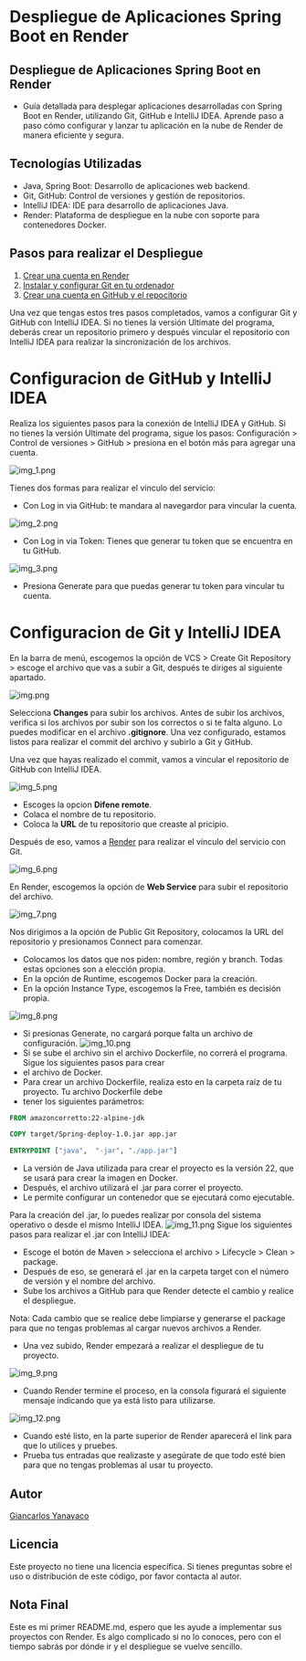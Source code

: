 # Despliegue de Aplicaciones Spring Boot en Render


## Despliegue de Aplicaciones Spring Boot en Render
* Guía detallada para desplegar aplicaciones desarrolladas con Spring Boot en Render, utilizando Git, 
GitHub e IntelliJ IDEA. Aprende paso a paso cómo configurar y lanzar tu aplicación en la nube de Render de 
manera eficiente y segura.

## Tecnologías Utilizadas
* Java, Spring Boot: Desarrollo de aplicaciones web backend.
* Git, GitHub: Control de versiones y gestión de repositorios.
* IntelliJ IDEA: IDE para desarrollo de aplicaciones Java.
* Render: Plataforma de despliegue en la nube con soporte para contenedores Docker.
## Pasos para realizar el Despliegue

1. [Crear una cuenta en Render](https://render.com/)
2. [Instalar y configurar Git en tu ordenador](https://www.git-scm.com/)
3. [Crear una cuenta en GitHub y el repocitorio](https://github.com/)

Una vez que tengas estos tres pasos completados, vamos a configurar Git y GitHub con IntelliJ IDEA. Si no tienes 
la versión Ultimate del programa, deberás crear un repositorio primero y después vincular el repositorio 
con IntelliJ IDEA para realizar la sincronización de los archivos.

# Configuracion de GitHub y IntelliJ IDEA

Realiza los siguientes pasos para la conexión de IntelliJ IDEA y GitHub. Si no tienes la versión Ultimate del programa, 
sigue los pasos: Configuración > Control de versiones > GitHub > presiona en el botón más para agregar una cuenta.


![img_1.png](img_1.png)

Tienes dos formas para realizar el vínculo del servicio:

* Con Log in via GitHub: te mandara al navegardor para vincular la cuenta.

![img_2.png](img_2.png)

* Con Log in via Token: Tienes que generar tu token que se encuentra en tu GitHub.

![img_3.png](img_3.png)

* Presiona Generate para que puedas generar tu token para vincular tu cuenta. 

# Configuracion de Git y IntelliJ IDEA
En la barra de menú, escogemos la opción de VCS > Create Git Repository > escoge el archivo que vas a subir a Git, 
después te diriges al siguiente apartado.

![img.png](img.png)

Selecciona **Changes** para subir los archivos. Antes de subir los archivos, verifica si los archivos por subir son los 
correctos o si te falta alguno. Lo puedes modificar en el archivo **.gitignore**. Una vez configurado, estamos listos para 
realizar el commit del archivo y subirlo a Git y GitHub.

Una vez que hayas realizado el commit, vamos a vincular el repositorio de GitHub con IntelliJ IDEA.

![img_5.png](img_5.png)

* Escoges la opcion **Difene remote**.
* Colaca el nombre de tu repositorio.
* Coloca la **URL** de tu repositorio que creaste al pricipio.


Después de eso, vamos a [Render](https://render.com/) para realizar el vínculo del servicio con Git.


![img_6.png](img_6.png)

En Render, escogemos la opción de **Web Service** para subir el repositorio del archivo.


![img_7.png](img_7.png)

Nos dirigimos a la opción de Public Git Repository, colocamos la URL del repositorio y presionamos Connect para comenzar.

* Colocamos los datos que nos piden: nombre, región y branch. Todas estas opciones son a elección propia.
* En la opción de Runtime, escogemos Docker para la creación.
* En la opción Instance Type, escogemos la Free, también es decisión propia.

![img_8.png](img_8.png)
* Si presionas Generate, no cargará porque falta un archivo de configuración.
![img_10.png](img_10.png)
* Si se sube el archivo sin el archivo Dockerfile, no correrá el programa. Sigue los siguientes pasos para crear 
* el archivo de Docker.
* Para crear un archivo Dockerfile, realiza esto en la carpeta raíz de tu proyecto. Tu archivo Dockerfile debe
* tener los siguientes parámetros:

```dockerfile
FROM amazoncorretto:22-alpine-jdk

COPY target/Spring-deploy-1.0.jar app.jar

ENTRYPOINT ["java",  "-jar", "./app.jar"]
```
* La versión de Java utilizada para crear el proyecto es la versión 22, que se usará para crear la imagen en Docker.
* Después, el archivo utilizará el .jar para correr el proyecto.
* Le permite configurar un contenedor que se ejecutará como ejecutable.

Para la creación del .jar, lo puedes realizar por consola del sistema operativo o desde el mismo IntelliJ IDEA.
![img_11.png](img_11.png)
Sigue los siguientes pasos para realizar el .jar con IntelliJ IDEA:
* Escoge el botón de Maven > selecciona el archivo > Lifecycle > Clean > package.
* Después de eso, se generará el .jar en la carpeta target con el número de versión y el nombre del archivo.
* Sube los archivos a GitHub para que Render detecte el cambio y realice el despliegue.

Nota: Cada cambio que se realice debe limpiarse y generarse el package para que no tengas problemas 
al cargar nuevos archivos a Render.

* Una vez subido, Render empezará a realizar el despliegue de tu proyecto.

![img_9.png](img_9.png)

* Cuando Render termine el proceso, en la consola figurará el siguiente mensaje indicando que ya está 
listo para utilizarse.


![img_12.png](img_12.png)
* Cuando esté listo, en la parte superior de Render aparecerá el link para que lo utilices y pruebes.
* Prueba tus entradas que realizaste y asegúrate de que todo esté bien para que no tengas problemas al usar tu proyecto. 



## Autor
[Giancarlos Yanayaco](https://github.com/NaiGO4)


## Licencia

Este proyecto no tiene una licencia específica. Si tienes preguntas sobre el uso o distribución de este código, 
por favor contacta al autor.

## Nota Final
Este es mi primer README.md, espero que les ayude a implementar sus proyectos con Render. Es algo complicado si no lo
conoces, pero con el tiempo sabrás por dónde ir y el despliegue se vuelve sencillo.